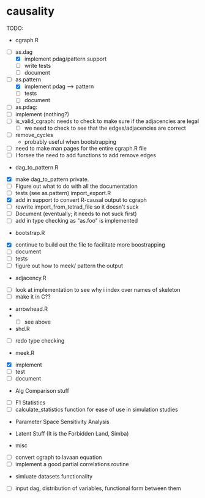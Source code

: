 # causality

TODO:
* cgraph.R
 - [ ] as.dag
   - [x] implement pdag/pattern support
   - [ ] write tests
   - [ ] document
 - [ ] as.pattern
   - [x] implement pdag --> pattern
   - [ ] tests
   - [ ] document
 - [ ] as.pdag:
 - [ ] implement (nothing?)
 - [ ] is_valid_cgraph: needs to check to make sure if the adjacencies are legal
   - [ ] we need to check to see that the edges/adjacencies are correct
 - [ ] remove_cycles
   - probably useful when bootstrapping
 - [ ] need to make man pages for the entire cgraph.R file
- [ ] I forsee the need to add functions to add remove edges
* dag_to_pattern.R
- [x] make dag_to_pattern private.
- [ ] Figure out what to do with all the documentation
- [ ] tests (see as.pattern)
import_export.R
- [x] add in support to convert R-causal output to cgraph
- [ ] rewrite import_from_tetrad_file so it doesn't suck
- [ ] Document (eventually; it needs to not suck first)
- [ ] add in type checking as "as.foo" is implemented
* bootstrap.R
- [x] continue to build out the file to facilitate more boostrapping
- [ ] document
- [ ] tests
- [ ] figure out how to meek/ pattern the output
* adjacency.R
- [ ] look at implementation to see why i index over names of skeleton
- [ ] make it in C??
* arrowhead.R
* - [ ] see above
* shd.R
- [ ] redo type checking
* meek.R
- [x] implement
- [ ] test
- [ ] document
* Alg Comparison stuff
- [ ] F1 Statistics
- [ ] calculate_statistics function for ease of use in simulation studies
* Parameter Space Sensitivity Analysis

* Latent Stuff (It is the Forbidden Land, Simba)

* misc
- [ ] convert cgraph to lavaan equation
- [ ] implement a good partial correlations routine

* simluate datasets functionality
- [ ] input dag, distribution of variables, functional form between them
